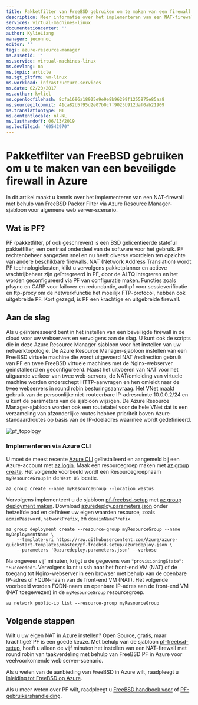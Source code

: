 ```yaml
---
title: Pakketfilter van FreeBSD gebruiken om te maken van een firewall in Azure | Microsoft Docs
description: Meer informatie over het implementeren van een NAT-firewall met behulp van FreeBSD PF in Azure.
services: virtual-machines-linux
documentationcenter: ''
author: KylieLiang
manager: jeconnoc
editor: ''
tags: azure-resource-manager
ms.assetid: ''
ms.service: virtual-machines-linux
ms.devlang: na
ms.topic: article
ms.tgt_pltfrm: vm-linux
ms.workload: infrastructure-services
ms.date: 02/20/2017
ms.author: kyliel
ms.openlocfilehash: 8cfa1696a18925e9e9e8b96299f1255875e85aa8
ms.sourcegitcommit: 41ca82b5f95d2e07b0c7f9025b912daf0ab21909
ms.translationtype: MT
ms.contentlocale: nl-NL
ms.lasthandoff: 06/13/2019
ms.locfileid: "60542970"
---
```

# <a name="how-to-use-freebsds-packet-filter-to-create-a-secure-firewall-in-azure"></a>Pakketfilter van FreeBSD gebruiken om u te maken van een beveiligde firewall in Azure
In dit artikel maakt u kennis over het implementeren van een NAT-firewall met behulp van FreeBSD Packer Filter via Azure Resource Manager-sjabloon voor algemene web server-scenario.

## <a name="what-is-pf"></a>Wat is PF?
PF (pakketfilter, pf ook geschreven) is een BSD gelicentieerde stateful pakketfilter, een centraal onderdeel van de software voor het gebruik. PF rechtenbeheer aangezien snel en nu heeft diverse voordelen ten opzichte van andere beschikbare firewalls. NAT (Network Address Translation) wordt PF technologiekosten, klikt u vervolgens pakketplanner en actieve wachtrijbeheer zijn geïntegreerd in PF, door de ALTQ integreren en het worden geconfigureerd via PF van configuratie maken. Functies zoals pfsync en CARP voor failover en redundantie, authpf voor sessieverificatie en ftp-proxy om de netwerkfunctie het moeilijk FTP-protocol, hebben ook uitgebreide PF. Kort gezegd, is PF een krachtige en uitgebreide firewall. 

## <a name="get-started"></a>Aan de slag
Als u geïnteresseerd bent in het instellen van een beveiligde firewall in de cloud voor uw webservers en vervolgens aan de slag. U kunt ook de scripts die in deze Azure Resource Manager-sjabloon voor het instellen van uw netwerktopologie.
De Azure Resource Manager-sjabloon instellen van een FreeBSD virtuele machine die wordt uitgevoerd NAT /redirection gebruik van PF en twee FreeBSD virtuele machines met de Nginx-webserver geïnstalleerd en geconfigureerd. Naast het uitvoeren van NAT voor het uitgaande verkeer van twee web-servers, de NAT/omleiding van virtuele machine worden onderschept HTTP-aanvragen en hen omleidt naar de twee webservers in round robin besturingsaanvraag. Het VNet maakt gebruik van de persoonlijke niet-routeerbare IP-adresruimte 10.0.0.2/24 en u kunt de parameters van de sjabloon wijzigen. De Azure Resource Manager-sjabloon worden ook een routetabel voor de hele VNet dat is een verzameling van afzonderlijke routes hebben prioriteit boven Azure standaardroutes op basis van de IP-doeladres waarmee wordt gedefinieerd. 

![pf_topology](./media/freebsd-pf-nat/pf_topology.jpg)
    
### <a name="deploy-through-azure-cli"></a>Implementeren via Azure CLI
U moet de meest recente [Azure CLI](/cli/azure/install-az-cli2) geïnstalleerd en aangemeld bij een Azure-account met [az login](/cli/azure/reference-index). Maak een resourcegroep maken met [az group create](/cli/azure/group). Het volgende voorbeeld wordt een Resourcegroepnaam `myResourceGroup` in de `West US` locatie.

```azurecli
az group create --name myResourceGroup --location westus
```

Vervolgens implementeert u de sjabloon [pf-freebsd-setup](https://github.com/Azure/azure-quickstart-templates/tree/master/pf-freebsd-setup) met [az group deployment maken](/cli/azure/group/deployment). Download [azuredeploy.parameters.json](https://github.com/Azure/azure-quickstart-templates/blob/master/pf-freebsd-setup/azuredeploy.parameters.json) onder hetzelfde pad en definieer uw eigen waarden resource, zoals `adminPassword`, `networkPrefix`, en `domainNamePrefix`. 

```azurecli
az group deployment create --resource-group myResourceGroup --name myDeploymentName \
    --template-uri https://raw.githubusercontent.com/Azure/azure-quickstart-templates/master/pf-freebsd-setup/azuredeploy.json \
    --parameters '@azuredeploy.parameters.json' --verbose
```

Na ongeveer vijf minuten, krijgt u de gegevens van `"provisioningState": "Succeeded"`. Vervolgens kunt u ssh naar het front-end VM (NAT) of de toegang tot Nginx-webserver in een browser met behulp van de openbare IP-adres of FQDN-naam van de front-end VM (NAT). Het volgende voorbeeld worden FQDN-naam en openbare IP-adres aan de front-end VM (NAT toegewezen) in de `myResourceGroup` resourcegroep. 

```azurecli
az network public-ip list --resource-group myResourceGroup
```
    
## <a name="next-steps"></a>Volgende stappen
Wilt u uw eigen NAT in Azure instellen? Open Source, gratis, maar krachtige? PF is een goede keuze. Met behulp van de sjabloon [pf-freebsd-setup](https://github.com/Azure/azure-quickstart-templates/tree/master/pf-freebsd-setup), hoeft u alleen de vijf minuten het instellen van een NAT-firewall met round robin van taakverdeling met behulp van FreeBSD PF in Azure voor veelvoorkomende web server-scenario. 

Als u weten van de aanbieding van FreeBSD in Azure wilt, raadpleegt u [Inleiding tot FreeBSD op Azure](freebsd-intro-on-azure.md).

Als u meer weten over PF wilt, raadpleegt u [FreeBSD handboek voor](https://www.freebsd.org/doc/handbook/firewalls-pf.html) of [PF-gebruikershandleiding](https://www.freebsd.org/doc/handbook/firewalls-pf.html).
